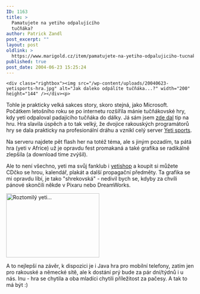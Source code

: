 ```yaml
---
ID: 1163
title: >
  Pamatujete na yetiho odpalujícího
  tučňáka?
author: Patrick Zandl
post_excerpt: ""
layout: post
oldlink: >
  https://www.marigold.cz/item/pamatujete-na-yetiho-odpalujiciho-tucnaka
published: true
post_date: 2004-06-23 15:25:24
---
```

	<div class="rightbox"><img src="/wp-content/uploads/20040623-yetisports-hra.jpg" alt="Jak daleko odpálíte tučňáka...?" width="200" height="144" /></div><p>
Tohle je prakticky velká sakces story, skoro stejná, jako Microsoft. Počátkem letošního roku se po internetu rozšířila mánie tučňákovské hry, kdy yeti odpaloval padajícího tučňáka do dálky. Já sám jsem <a href="http://www.marigold.cz/?itemid=805">zde dal</a> tip na hru. Hra slavila úspěch a to tak velký, že dvojice rakouských programátorů hry se dala prakticky na profesionální dráhu a vznikl celý server <a href="http://www.yetisports.org/englisch/">Yeti sports</a>.</p>
<p>
Na serveru najdete pět flash her na totéž téma, ale s jiným pozadím, ta pátá hra (yeti v Africe) už je opravdu fest promakaná a také grafika se radikálně zlepšila (a download time zvýšil). </p>
<p>
Ale to není všechno, yeti ma svůj fanklub i <a href="https://www.yetisports.org/shop/">yetishop</a> a koupit si můžete CDčko se hrou, kalendář, plakát a další propagační předměty. Ta grafika se mi opravdu líbí, je tako &quot;shrekovská&quot; - nedivil bych se, kdyby za chvíli pánové skončili někde v Pixaru nebo DreamWorks. </p>
<div class="rightbox"><img src="/wp-content/uploads/20040623-yetisports.jpg" alt="Roztomilý yeti..." width="250" height="172" /></div><p>
A to nejlepší na závěr, k dispozici je i Java hra pro mobilní telefony, zatím jen pro rakouské a německé sítě, ale k dostání prý bude za pár dní/týdnů i u nás. Inu - hra se chytila a oba mladíci chytili příležitost za pačesy. A tak to má být :)</p>
